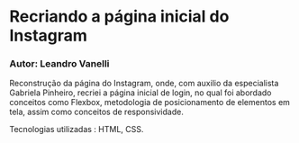 # Recriando a página inicial do Instagram

### Autor: Leandro Vanelli



Reconstrução da página do Instagram, onde, com auxilio da  especialista Gabriela Pinheiro, recriei a página inicial de login, no qual foi abordado conceitos como Flexbox, metodologia de posicionamento de elementos  em tela, assim como conceitos de responsividade.



Tecnologias utilizadas : HTML, CSS.

